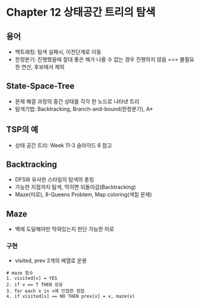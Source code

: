 # Chapter 12 상태공간 트리의 탐색

## 용어
* 백트래킹: 탐색 실패시, 이전단계로 이동
* 한정분기: 진행했을때 절대 좋은 해가 나올 수 없는 경우 진행하지 않음 ==> 불필요한 연산, 후보에서 제외

## State-Space-Tree
* 문제 해결 과정의 중간 상태를 각각 한 노드로 나타낸 트리
* 탐색기법: Backtracking, Branch-and-bound(한정분기), A*

## TSP의 예
* 상태 공간 트리: Week 11-3 슬라이드 6 참고

## Backtracking
* DFS와 유사한 스타일의 탐색의 총칭
* 가능한 지점까지 탐색, 막히면 되돌아감(Backtracking)
* Maze(미로), 8-Queens Problem, Map coloring(색칠 문제)

## Maze
* 벽에 도달해야만 막혀있는지 판단 가능한 미로

### 구현
* visited, prev 2개의 배열로 운용


``` 
# maze 함수
1. visited[v] = YES
2. if v == T THEN 성공
3. for each x in v에 인접한 정접
4. if visited[x] == NO THEN prev[x] = v, maze(x)
```